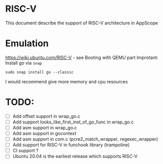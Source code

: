 # RISC-V

This document describe the support of RISC-V architecture in AppScope

# Emulation

https://wiki.ubuntu.com/RISC-V - see Booting with QEMU part
Improtant:
Install go via `snap`
```
sudo snap install go --classic
```
I would recommend give more memory and cpu resources

# TODO:
- [ ] Add offset support in wrap_go.c
- [ ] Add support looks_like_first_inst_of_go_func in wrap_go.c
- [ ] Add asm support in wrap_go.c
- [ ] Add asm support in gocontext
- [ ] Add asm support in com.c (pcre2_match_wrapper, regexec_wrapper)
- [ ] Add support for RISC-V in funchook library (trampoline)
- [ ] CI support ?
- [ ] Ubuntu 20.04 is the earliest release which supports RISC-V
